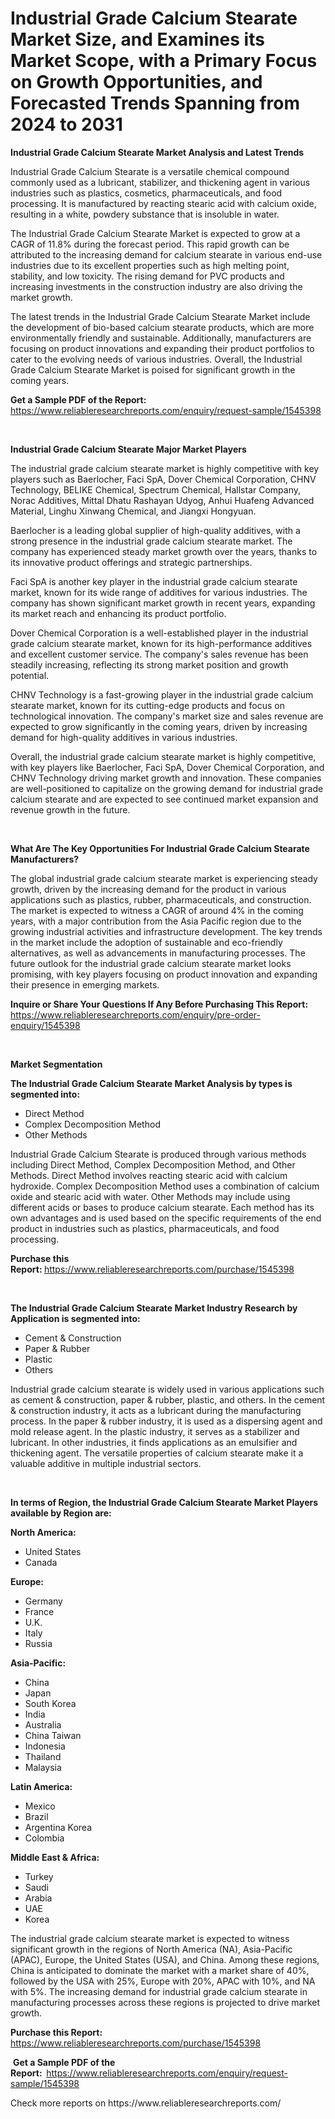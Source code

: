 <p><h1>Industrial Grade Calcium Stearate Market Size, and Examines its Market Scope, with a Primary Focus on Growth Opportunities, and Forecasted Trends Spanning from 2024 to 2031</h1></p><p><strong>Industrial Grade Calcium Stearate Market Analysis and Latest Trends</strong></p>
<p><p>Industrial Grade Calcium Stearate is a versatile chemical compound commonly used as a lubricant, stabilizer, and thickening agent in various industries such as plastics, cosmetics, pharmaceuticals, and food processing. It is manufactured by reacting stearic acid with calcium oxide, resulting in a white, powdery substance that is insoluble in water.</p><p>The Industrial Grade Calcium Stearate Market is expected to grow at a CAGR of 11.8% during the forecast period. This rapid growth can be attributed to the increasing demand for calcium stearate in various end-use industries due to its excellent properties such as high melting point, stability, and low toxicity. The rising demand for PVC products and increasing investments in the construction industry are also driving the market growth.</p><p>The latest trends in the Industrial Grade Calcium Stearate Market include the development of bio-based calcium stearate products, which are more environmentally friendly and sustainable. Additionally, manufacturers are focusing on product innovations and expanding their product portfolios to cater to the evolving needs of various industries. Overall, the Industrial Grade Calcium Stearate Market is poised for significant growth in the coming years.</p></p>
<p><strong>Get a Sample PDF of the Report:&nbsp;</strong> <a href="https://www.reliableresearchreports.com/enquiry/request-sample/1545398">https://www.reliableresearchreports.com/enquiry/request-sample/1545398</a></p>
<p>&nbsp;</p>
<p><strong>Industrial Grade Calcium Stearate Major Market Players</strong></p>
<p><p>The industrial grade calcium stearate market is highly competitive with key players such as Baerlocher, Faci SpA, Dover Chemical Corporation, CHNV Technology, BELIKE Chemical, Spectrum Chemical, Hallstar Company, Norac Additives, Mittal Dhatu Rashayan Udyog, Anhui Huafeng Advanced Material, Linghu Xinwang Chemical, and Jiangxi Hongyuan.</p><p>Baerlocher is a leading global supplier of high-quality additives, with a strong presence in the industrial grade calcium stearate market. The company has experienced steady market growth over the years, thanks to its innovative product offerings and strategic partnerships.</p><p>Faci SpA is another key player in the industrial grade calcium stearate market, known for its wide range of additives for various industries. The company has shown significant market growth in recent years, expanding its market reach and enhancing its product portfolio.</p><p>Dover Chemical Corporation is a well-established player in the industrial grade calcium stearate market, known for its high-performance additives and excellent customer service. The company's sales revenue has been steadily increasing, reflecting its strong market position and growth potential.</p><p>CHNV Technology is a fast-growing player in the industrial grade calcium stearate market, known for its cutting-edge products and focus on technological innovation. The company's market size and sales revenue are expected to grow significantly in the coming years, driven by increasing demand for high-quality additives in various industries.</p><p>Overall, the industrial grade calcium stearate market is highly competitive, with key players like Baerlocher, Faci SpA, Dover Chemical Corporation, and CHNV Technology driving market growth and innovation. These companies are well-positioned to capitalize on the growing demand for industrial grade calcium stearate and are expected to see continued market expansion and revenue growth in the future.</p></p>
<p>&nbsp;</p>
<p><strong>What Are The Key Opportunities For Industrial Grade Calcium Stearate Manufacturers?</strong></p>
<p><p>The global industrial grade calcium stearate market is experiencing steady growth, driven by the increasing demand for the product in various applications such as plastics, rubber, pharmaceuticals, and construction. The market is expected to witness a CAGR of around 4% in the coming years, with a major contribution from the Asia Pacific region due to the growing industrial activities and infrastructure development. The key trends in the market include the adoption of sustainable and eco-friendly alternatives, as well as advancements in manufacturing processes. The future outlook for the industrial grade calcium stearate market looks promising, with key players focusing on product innovation and expanding their presence in emerging markets.</p></p>
<p><strong>Inquire or Share Your Questions If Any Before Purchasing This Report:</strong> <a href="https://www.reliableresearchreports.com/enquiry/pre-order-enquiry/1545398">https://www.reliableresearchreports.com/enquiry/pre-order-enquiry/1545398</a></p>
<p>&nbsp;</p>
<p><strong>Market Segmentation</strong></p>
<p><strong>The Industrial Grade Calcium Stearate Market Analysis by types is segmented into:</strong></p>
<p><ul><li>Direct Method</li><li>Complex Decomposition Method</li><li>Other Methods</li></ul></p>
<p><p>Industrial Grade Calcium Stearate is produced through various methods including Direct Method, Complex Decomposition Method, and Other Methods. Direct Method involves reacting stearic acid with calcium hydroxide. Complex Decomposition Method uses a combination of calcium oxide and stearic acid with water. Other Methods may include using different acids or bases to produce calcium stearate. Each method has its own advantages and is used based on the specific requirements of the end product in industries such as plastics, pharmaceuticals, and food processing.</p></p>
<p><strong>Purchase this Report:&nbsp;</strong><a href="https://www.reliableresearchreports.com/purchase/1545398">https://www.reliableresearchreports.com/purchase/1545398</a></p>
<p>&nbsp;</p>
<p><strong>The Industrial Grade Calcium Stearate Market Industry Research by Application is segmented into:</strong></p>
<p><ul><li>Cement & Construction</li><li>Paper & Rubber</li><li>Plastic</li><li>Others</li></ul></p>
<p><p>Industrial grade calcium stearate is widely used in various applications such as cement & construction, paper & rubber, plastic, and others. In the cement & construction industry, it acts as a lubricant during the manufacturing process. In the paper & rubber industry, it is used as a dispersing agent and mold release agent. In the plastic industry, it serves as a stabilizer and lubricant. In other industries, it finds applications as an emulsifier and thickening agent. The versatile properties of calcium stearate make it a valuable additive in multiple industrial sectors.</p></p>
<p>&nbsp;</p>
<p><strong>In terms of Region, the Industrial Grade Calcium Stearate Market Players available by Region are:</strong></p>
<p>
    <p> <strong> North America: </strong>
        <ul>
            <li>United States</li>
            <li>Canada</li>
        </ul>
        </p> 
    <p> <strong> Europe: </strong>
        <ul>
            <li>Germany</li>
            <li>France</li>
            <li>U.K.</li>
            <li>Italy</li>
            <li>Russia</li>
        </ul>
        </p> 
    <p> <strong> Asia-Pacific: </strong>
        <ul>
            <li>China</li>
            <li>Japan</li>
            <li>South Korea</li>
            <li>India</li>
            <li>Australia</li>
            <li>China Taiwan</li>
            <li>Indonesia</li>
            <li>Thailand</li>
            <li>Malaysia</li>
        </ul>
        </p> 
    <p> <strong> Latin America: </strong>
        <ul>
            <li>Mexico</li>
            <li>Brazil</li>
            <li>Argentina Korea</li>
            <li>Colombia</li>
        </ul>
        </p> 
    <p> <strong> Middle East & Africa: </strong>
        <ul>
            <li>Turkey</li>
            <li>Saudi</li>
            <li>Arabia</li>
            <li>UAE</li>
            <li>Korea</li>
        </ul>
    </p>
    </p>
<p><p>The industrial grade calcium stearate market is expected to witness significant growth in the regions of North America (NA), Asia-Pacific (APAC), Europe, the United States (USA), and China. Among these regions, China is anticipated to dominate the market with a market share of 40%, followed by the USA with 25%, Europe with 20%, APAC with 10%, and NA with 5%. The increasing demand for industrial grade calcium stearate in manufacturing processes across these regions is projected to drive market growth.</p></p>
<p><strong>Purchase this Report: </strong><a href="https://www.reliableresearchreports.com/purchase/1545398">https://www.reliableresearchreports.com/purchase/1545398</a></p>
<p>&nbsp;<strong>Get a Sample PDF of the Report:&nbsp;&nbsp;</strong><a href="https://www.reliableresearchreports.com/enquiry/request-sample/1545398">https://www.reliableresearchreports.com/enquiry/request-sample/1545398</a></p>
<p><strong></strong></p>
<p>Check more reports on https://www.reliableresearchreports.com/</p>